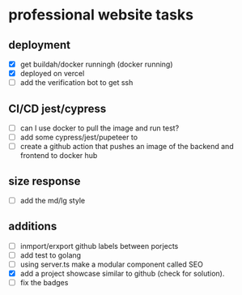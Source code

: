 # professional website tasks

## deployment

- [x] get buildah/docker runningh (docker running)
- [x] deployed on vercel
- [ ] add the verification bot to get ssh

## CI/CD jest/cypress

- [ ] can I use docker to pull the image and run test?
- [ ] add some cypress/jest/pupeteer to
- [ ] create a github action that pushes an image of the backend and frontend to docker hub

## size response

- [ ] add the md/lg style

## additions

- [ ] inmport/erxport github labels between porjects
- [ ] add test to golang
- [ ] using server.ts make a modular component called SEO
- [x] add a project showcase similar to github (check for solution).
- [ ] fix the badges
